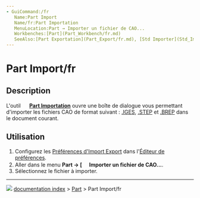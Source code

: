 ```yaml
---
- GuiCommand:/fr
   Name:Part Import
   Name/fr:Part Importation
   MenuLocation:Part → Importer un fichier de CAO...
   Workbenches:[Part](Part_Workbench/fr.md)
   SeeAlso:[Part Exportation](Part_Export/fr.md), [Std Importer](Std_Import/fr.md), [Import Export](Import_Export/fr.md)
---
```


# Part Import/fr



## Description

L\'outil **<img src="images/Part_Import.svg" width=16px> [Part Importation](Part_Import/fr.md)** ouvre une boîte de dialogue vous permettant d\'importer les fichiers CAO de format suivant : [.IGES](https://fr.wikipedia.org/wiki/Initial_Graphics_Exchange_Specification), [.STEP](https://fr.wikipedia.org/wiki/Standard_pour_l%27échange_de_données_de_produit) et [.BREP](https://fr.wikipedia.org/wiki/B-Rep) dans le document courant.



## Utilisation

1.  Configurez les [Préférences d\'Import Export](Import_Export_Preferences/fr.md) dans l\'[Éditeur de préférences](Preferences_Editor/fr.md).
2.  Aller dans le menu **Part → [<img src=images/Part_Import.svg style="width:16px"> Importer un fichier de CAO...**.
3.  Sélectionnez le fichier à importer.



---
![](images/Right_arrow.png) [documentation index](../README.md) > [Part](Part_Workbench.md) > Part Import/fr
